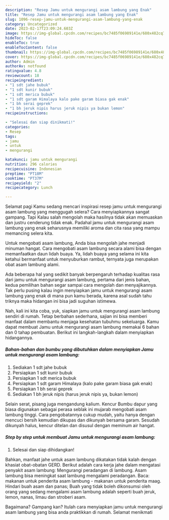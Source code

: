 ```yaml
---
description: "Resep Jamu untuk mengurangi asam lambung yang Enak"
title: "Resep Jamu untuk mengurangi asam lambung yang Enak"
slug: 1096-resep-jamu-untuk-mengurangi-asam-lambung-yang-enak
category: Uncategorized
date: 2023-02-17T23:09:24.603Z
image: https://img-global.cpcdn.com/recipes/bc7485f06989141e/680x482cq70/jamu-untuk-mengurangi-asam-lambung-foto-resep-utama.jpg
hideToc: false
enableToc: true
enableTocContent: false
thumbnail: https://img-global.cpcdn.com/recipes/bc7485f06989141e/680x482cq70/jamu-untuk-mengurangi-asam-lambung-foto-resep-utama.jpg
cover: https://img-global.cpcdn.com/recipes/bc7485f06989141e/680x482cq70/jamu-untuk-mengurangi-asam-lambung-foto-resep-utama.jpg
author: Admin
authorAv: notfound
ratingvalue: 4.8
reviewcount: 18
recipeingredient:
- "1 sdt jahe bubuk"
- "1 sdt kunir bubuk"
- "1 sdt merica bubuk"
- "1 sdt garam Himalaya kalo pake garam biasa gak enak"
- "1 bh serai geprek"
- "1 bh jeruk nipis harus jeruk nipis ya bukan lemon"
recipeinstructions:

- "Selesai dan siap dinikmati!"
categories:
- Resep
tags:
- jamu
- untuk
- mengurangi

katakunci: jamu untuk mengurangi 
nutrition: 296 calories
recipecuisine: Indonesian
preptime: "PT18M"
cooktime: "PT37M"
recipeyield: "2"
recipecategory: Lunch

---
```



Selamat pagi Kamu sedang mencari inspirasi resep jamu untuk mengurangi asam lambung yang menggugah selera? Cara menyiapkannya sangat gampang. Tapi Kalau salah mengolah maka hasilnya tidak akan memuaskan dan justru cenderung tidak enak. Padahal jamu untuk mengurangi asam lambung yang enak seharusnya memiliki aroma dan cita rasa yang mampu memancing selera kita.


Untuk mengobati asam lambung, Anda bisa mengolah jahe menjadi minuman hangat. Cara mengobati asam lambung secara alami bisa dengan memanfaatkan daun lidah buaya. Ya, lidah buaya yang selama ini kita ketahui bermanfaat untuk menyuburkan rambut, ternyata juga merupakan obat asam lambung alami.

Ada beberapa hal yang sedikit banyak berpengaruh terhadap kualitas rasa dari jamu untuk mengurangi asam lambung, pertama dari jenis bahan, kedua pemilihan bahan segar sampai cara mengolah dan menyajikannya. Tak perlu pusing kalau ingin menyiapkan jamu untuk mengurangi asam lambung yang enak di mana pun kamu berada, karena asal sudah tahu triknya maka hidangan ini bisa jadi suguhan istimewa.


Nah, kali ini kita coba, yuk, siapkan jamu untuk mengurangi asam lambung sendiri di rumah. Tetap berbahan sederhana, sajian ini bisa memberi manfaat dalam membantu menjaga kesehatan tubuhmu sekeluarga. Kamu dapat membuat Jamu untuk mengurangi asam lambung memakai 6 bahan dan 0 tahap pembuatan. Berikut ini langkah-langkah dalam menyiapkan hidangannya.

<!--inarticleads1-->

##### Bahan-bahan dan bumbu yang dibutuhkan dalam menyiapkan Jamu untuk mengurangi asam lambung:

1. Sediakan 1 sdt jahe bubuk
1. Persiapkan 1 sdt kunir bubuk
1. Persiapkan 1 sdt merica bubuk
1. Persiapkan 1 sdt garam Himalaya (kalo pake garam biasa gak enak)
1. Persiapkan 1 bh serai geprek
1. Sediakan 1 bh jeruk nipis (harus jeruk nipis ya, bukan lemon)


Selain serat, pisang juga mengandung kalium. Kencur Bumbu dapur yang biasa digunakan sebagai perasa seblak ini mujarab mengobati asam lambung tinggi. Cara pengobatannya cukup mudah, yaitu hanya dengan mencuci bersih kemudian dikupas dan dikunyah bersama garam. Sesudah dikunyah halus, kencur ditelan dan disusul dengan meminum air hangat. 

<!--inarticleads2-->

##### Step by step untuk membuat Jamu untuk mengurangi asam lambung:


1. Selesai dan siap dihidangkan!

Bahkan, manfaat jahe untuk asam lambung dikatakan tidak kalah dengan khasiat obat-obatan GERD. Berikut adalah cara kerja jahe dalam mengatasi penyakit asam lambung: Mengurangi peradangan di lambung. Asam lambung bisa meningkat saat lambung mengalami peradangan. Baca: makanan untuk penderita asam lambung - makanan untuk penderita maag. Hindari buah asam dan panas; Buah yang tidak boleh dikonsumsi oleh orang yang sedang mengalami asam lambung adalah seperti buah jeruk, lemon, nanas, limau dan stroberi asam. 

Bagaimana? Gampang kan? Itulah cara menyiapkan jamu untuk mengurangi asam lambung yang bisa anda praktikkan di rumah. Selamat menikmati
